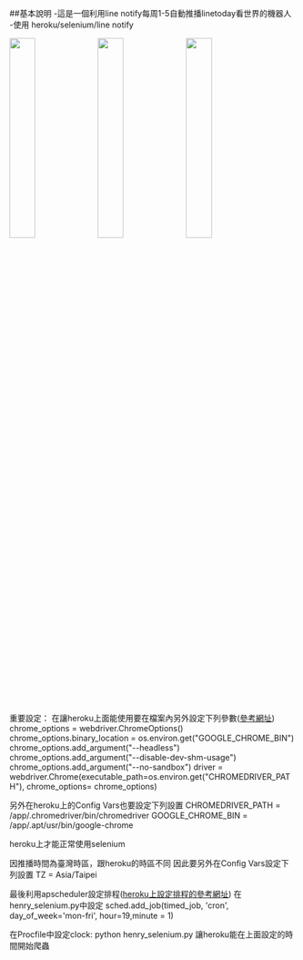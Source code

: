 ##基本說明
-這是一個利用line notify每周1-5自動推播linetoday看世界的機器人
-使用 heroku/selenium/line notify

<img src="https://github.com/henry8082/heroku-selenium/blob/master/S__63660101.jpg" width = "30%" /> <img src="https://github.com/henry8082/heroku-selenium/blob/master/S__63660102.jpg" width = "30%" /> <img src="https://github.com/henry8082/heroku-selenium/blob/master/S__63660099.jpg" width = "30%" />

重要設定：
在讓heroku上面能使用要在檔案內另外設定下列參數(<a href="https://www.youtube.com/watch?v=Ven-pqwk3ec">參考網址</a>)
chrome_options = webdriver.ChromeOptions()
chrome_options.binary_location = os.environ.get("GOOGLE_CHROME_BIN")
chrome_options.add_argument("--headless")
chrome_options.add_argument("--disable-dev-shm-usage")
chrome_options.add_argument("--no-sandbox")
driver = webdriver.Chrome(executable_path=os.environ.get("CHROMEDRIVER_PATH"), chrome_options= chrome_options)

另外在heroku上的Config Vars也要設定下列設置
CHROMEDRIVER_PATH = /app/.chromedriver/bin/chromedriver
GOOGLE_CHROME_BIN = /app/.apt/usr/bin/google-chrome

heroku上才能正常使用selenium

因推播時間為臺灣時區，跟heroku的時區不同
因此要另外在Config Vars設定下列設置
TZ = Asia/Taipei

最後利用apscheduler設定排程(<a href="https://github.com/maloyang/heroku-clock-howto">heroku上設定排程的參考網址</a>)
在henry_selenium.py中設定
sched.add_job(timed_job, 'cron', day_of_week='mon-fri', hour=19,minute = 1)

在Procfile中設定clock: python henry_selenium.py
讓heroku能在上面設定的時間開始爬蟲
